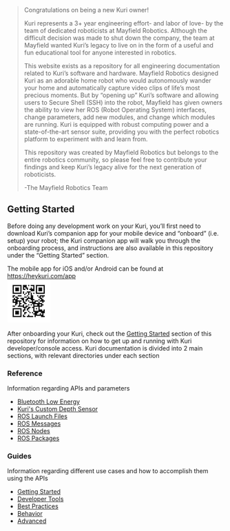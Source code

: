 > Congratulations on being a new Kuri owner!
>
> Kuri represents a 3+ year engineering effort- and labor of love- by the team of 
dedicated roboticists at Mayfield Robotics. Although the difficult decision was 
made to shut down the company, the team at Mayfield wanted Kuri’s legacy to 
live on in the form of a useful and fun educational tool for anyone interested 
in robotics.
>
> This website exists as a repository for all engineering documentation related 
to Kuri’s software and hardware. Mayfield Robotics designed Kuri as an adorable 
home robot who would autonomously wander your home and automatically capture 
video clips of life’s most precious moments. But by “opening up” Kuri’s 
software and allowing users to Secure Shell (SSH) into the robot, Mayfield has 
given owners the ability to view her ROS (Robot Operating System) interfaces, 
change parameters, add new modules, and change which modules are running. Kuri 
is equipped with robust computing power and a state-of-the-art sensor suite, 
providing you with the perfect robotics platform to experiment with and learn 
from. 
>
> This repository was created by Mayfield Robotics but belongs to the entire 
robotics community, so please feel free to contribute your findings and keep 
Kuri’s legacy alive for the next generation of roboticists. 
>
> -The Mayfield Robotics Team

## Getting Started 
Before doing any development work on your Kuri, you’ll first need to download 
Kuri’s companion app for your mobile device and “onboard” (i.e. setup) your 
robot; the Kuri companion app will walk you through the onboarding process, and 
instructions are also available in this repository under the “Getting Started” 
section. 

The mobile app for iOS and/or Android can be found at https://heykuri.com/app      
![Kuri App QR Code](/assets/images/qr-kuri-app.png)

After onboarding your Kuri, check out the 
[Getting Started](/guides/getting-started) section of this repository for 
information on how to get up and running with Kuri developer/console access.
Kuri documentation is divided into 2 main sections, with relevant directories 
under each section

### Reference
Information regarding APIs and parameters  
- [Bluetooth Low Energy](/reference/btle/using-the-btle-interface.md/)  
- [Kuri's Custom Depth Sensor](/reference/depth-sensor/using-depth-sensor-interface.md)  
- [ROS Launch Files](/reference/ros-launch-files/)  
- [ROS Messages](/reference/ros-messages)  
- [ROS Nodes](/reference/ros-nodes)  
- [ROS Packages](/reference/ros-packages)  

### Guides
Information regarding different use cases and how to accomplish them using the 
APIs  
- [Getting Started](/guides/getting-started)
- [Developer Tools](/guides/developer-tools)
- [Best Practices](/guides/best-practices)
- [Behavior](/guides/behavior)
- [Advanced](/guides/advanced)





